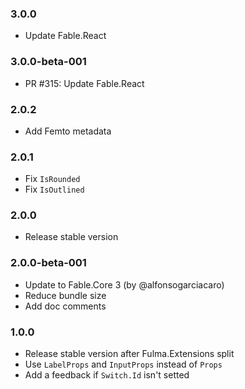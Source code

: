 ### 3.0.0

* Update Fable.React

### 3.0.0-beta-001

* PR #315: Update Fable.React

### 2.0.2

* Add Femto metadata

### 2.0.1

* Fix `IsRounded`
* Fix `IsOutlined`

### 2.0.0

* Release stable version

### 2.0.0-beta-001

* Update to Fable.Core 3 (by @alfonsogarciacaro)
* Reduce bundle size
* Add doc comments

### 1.0.0

* Release stable version after Fulma.Extensions split
* Use `LabelProps` and `InputProps` instead of `Props`
* Add a feedback if `Switch.Id` isn't setted
